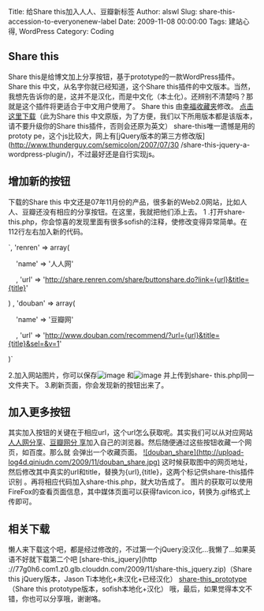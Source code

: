 Title: 给Share this加入人人、豆瓣新标签
Author: alswl
Slug: share-this-accession-to-everyonenew-label
Date: 2009-11-08 00:00:00
Tags: 建站心得, WordPress
Category: Coding

## Share this

Share this是给博文加上分享按钮，基于prototype的一款WordPress插件。 Share this
中文，从名字你就已经知道，这个Share
this插件的中文版本。当然，我想先告诉你的是，这并不是汉化，而是中文化（本土化）。还辨别不清楚吗？那就是这个插件将更适合于中文用户使用了。 Share
this 由[幸福收藏夹](http://www.happinesz.cn/archives/328/)修改。
[点击这里下载](http://www.happinesz.cn/file/share-this.zip)（此为Share this
中文原版，为了方便，我们以下所用版本都是该版本，请不要升级你的Share this插件，否则会还原为英文） share-this唯一遗憾是用的prototy
pe，这个js比较大，网上有[jQuery版本的第三方修改版](http://www.thunderguy.com/semicolon/2007/07/30
/share-this-jquery-a-wordpress-plugin/)，不过最好还是自行实现js。

## 增加新的按钮

下载的Share this 中文还是07年11月份的产品，很多新的Web2.0网站，比如人人、豆瓣还没有相应的分享按钮。在这里，我就把他们添上去。 1
.打开share-this.php，你会惊喜的发现里面有很多sofish的注释，使修改变得异常简单。在112行左右加入新的代码。

`, 'renren' => array(

    'name' => '人人网'

    , 'url' =>
'http://share.renren.com/share/buttonshare.do?link={url}&title={title}'

) , 'douban' => array(

    'name' => '豆瓣网'

    , 'url' =>
'http://www.douban.com/recommend/?url={url}&title={title}&sel=&v=1'

)`

2.加入网站图片，你可以保存![image](http://log4d.com/wp-content/plugins/share-this/renren.gif)
和![image](http://log4d.com/wp-content/plugins/share-this/douban.gif) 并上传到share-
this.php同一文件夹下。 3.刷新页面，你会发现新的按钮出来了。

## 加入更多按钮

其实加入按钮的关键在于相应url，这个url怎么获取呢。其实我们可以从对应网站[人人网分享](http://share.renren.com/)、[豆瓣网分
享](http://www.douban.com/service/bookmarklet)加入自己的浏览器。然后随便通过这些按钮收藏一个网页，如百度。那么就
会弹出一个收藏页面。 [![douban_share](http://upload-
log4d.qiniudn.com/2009/11/douban_share.jpg)](http://upload-log4d.qiniudn.com/2009/11/douban_share.jpg)
这时候获取图中的网页地址，然后修改其中真实的url和title，替换为{url},{title}，这两个标记供share-this插件识别
。再将相应代码加入share-this.php，就大功告成了。
图片的获取可以使用FireFox的查看页面信息，其中媒体页面可以获得favicon.ico，转换为.gif格式上传即可。

## 相关下载

懒人来下载这个吧，都是经过修改的，不过第一个jQuery没汉化...我懒了...如果英语不好就下载第二个吧 [share-this_jquery](http
://77g0h6.com1.z0.glb.clouddn.com/2009/11/share-this_jquery.zip)（Share this
jQuery版本，Jason Ti本地化+未汉化+已经汉化） [share-this_prototype](http://upload-log4d.qiniudn.com/2009/11/share-this_prototype.zip)（Share this
prototype版本，sofish本地化+汉化） 哦，最后，如果觉得本文不错，你也可以分享哦，谢谢咯。


